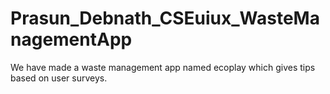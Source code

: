 # Prasun_Debnath_CSEuiux_WasteManagementApp
We have made a waste management app named ecoplay which gives tips based on user surveys.
